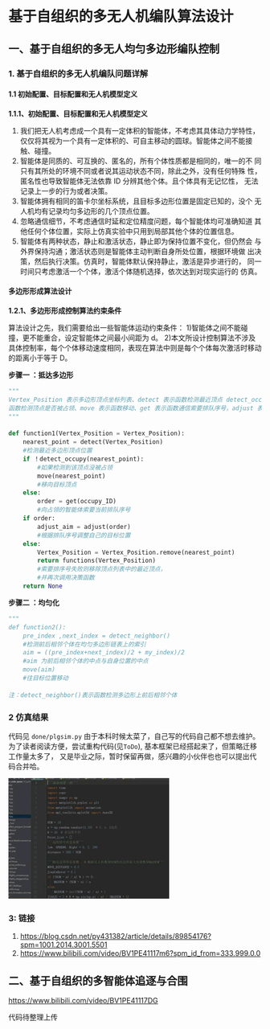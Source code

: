 # 基于自组织的多无人机编队算法设计
## 一、基于自组织的多无人均匀多边形编队控制
### 1. 基于自组织的多无人机编队问题详解
#### 1.1 初始配置、目标配置和无人机模型定义
**1.1.1、初始配置、目标配置和无人机模型定义**

1) 我们把无人机考虑成一个具有一定体积的智能体，不考虑其具体动力学特性，
仅仅将其视为一个具有一定体积的、可自主移动的圆球。智能体之间不能接
触、碰撞。
2) 智能体是同质的、可互换的、匿名的，所有个体性质都是相同的，唯一的不
同只有其所处的环境不同或者说其运动状态不同，除此之外，没有任何特殊
性，匿名性也导致智能体无法依靠 ID 分辨其他个体。且个体具有无记忆性，
无法记录上一步的行为或者决策。
3) 智能体拥有相同的笛卡尔坐标系统，且目标多边形位置是固定已知的，没个
无人机均有记录均匀多边形的几个顶点位置。
4) 忽略通信细节，不考虑通信时延和定位精度问题，每个智能体均可准确知道
其他任何个体位置，实际上仿真实验中只用到局部其他个体的位置信息。
5) 智能体有两种状态，静止和激活状态，静止即为保持位置不变化，但仍然会
与外界保持沟通；激活状态则是智能体主动判断自身所处位置，根据环境做
出决策，然后执行决策。仿真时，智能体默认保持静止，激活是异步进行的，
同一时间只考虑激活一个个体，激活个体随机选择，依次达到对现实运行的
仿真。
   

#### 多边形形成算法设计
**1.2.1、多边形形成控制算法约束条件**

算法设计之先，我们需要给出一些智能体运动约束条件：
1)智能体之间不能碰撞，更不能重合，设定智能体之间最小间距为 d。
2)本文所设计控制算法不涉及具体控制率，每个个体移动速度相同，表现在算法中则是每个个体每次激活时移动的距离小于等于 D。


**步骤一 ：抵达多边形**
~~~python
"""
Vertex_Position 表示多边形顶点坐标列表、detect 表示函数检测最近顶点 detect_occupy 表示
函数检测顶点是否被占领、move 表示函数移动、get 表示函数通信索要排队序号，adjust 表示目标
"""

def function1(Vertex_Position = Vertex_Position):
    nearest_point = detect(Vertex_Position)
    #检测最近多边形顶点位置
    if ！detect_occupy(nearest_point):
        #如果检测到该顶点没被占领
        move(nearest_point)
        #移向目标顶点
    else:
        order = get(occupy_ID)
        #向占领的智能体索要当前排队序号
    if order:
        adjust_aim = adjust(order)
        #根据排队序号调整自己的目标位置
    else:
        Vertex_Position = Vertex_Position.remove(nearest_point)
        return functions(Vertex_Position)
        #索要排序号失败则移除顶点列表中的最近顶点，
        #并再次调用决策函数
    return None
~~~

**步骤二 ：均匀化**
~~~python
"""
def function2():
    pre_index ,next_index = detect_neighbor()
    #检测前后相邻个体在均匀多边形链表上的索引
    aim = ((pre_index+next_index)/2 + my_index)/2
    #aim 为前后相邻个体的中点与自身位置的中点
    move(aim)
    #往目标位置移动
    
注：detect_neighbor()表示函数检测多边形上前后相邻个体
~~~

### 2 仿真结果

代码见 ``done/plgsim.py``
由于本科时候太菜了，自己写的代码自己都不想去维护。
为了读者阅读方便，尝试重构代码(见``ToDo``), 
基本框架已经搭起来了，但策略迁移工作量太多了，
又是毕业之际，暂时保留再做，感兴趣的小伙伴也也可以提出代码合并哈。

![](/pics/基于自组织的均匀多边形编队仿真.gif "基于自组织的均匀多边形编队仿真.gif")



### 3: 链接
1. https://blog.csdn.net/py431382/article/details/89854176?spm=1001.2014.3001.5501
2. https://www.bilibili.com/video/BV1PE41117m6?spm_id_from=333.999.0.0


## 二、基于自组织的多智能体追逐与合围


https://www.bilibili.com/video/BV1PE41117DG


代码待整理上传